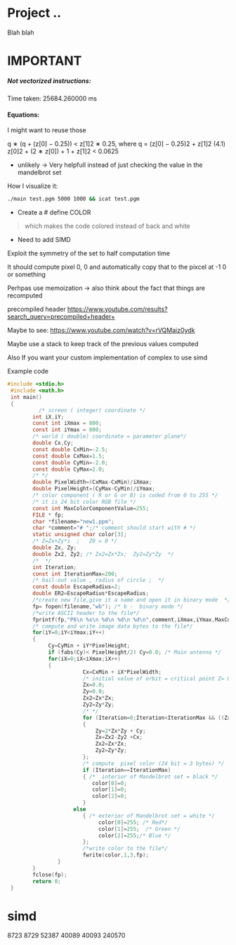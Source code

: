# Project ..

Blah blah

# IMPORTANT

##### Not vectorized instructions:

Time taken: 25684.260000 ms

#### Equations:

I might want to reuse those

q ∗ (q + (z[0] − 0.25)) < z[1]2 ∗ 0.25, where q = (z[0] − 0.25)2 + z[1]2 (4.1)
z[0]2 + (2 ∗ z[0]) + 1 + z[1]2 < 0.0625

- unlikely -> Very helpfull instead of just checking the value in the mandelbrot set

How I visualize it:

```bash
./main test.pgm 5000 1000 && icat test.pgm
```

- Create a # define COLOR

> which makes the code colored instead of back and white

- Need to add SIMD

Exploit the symmetry of the set to half computation time

It should compute pixel 0, 0 and automatically copy that to the pixcel at -1 0 or something

Perhpas use memoization -> also think about the fact that things are recomputed

precompiled header https://www.youtube.com/results?search_query=precompiled+header+

Maybe to see: https://www.youtube.com/watch?v=rVQMaiz0ydk

Maybe use a stack to keep track of the previous values computed

Also If you want your custom implementation of complex to use simd

Example code

```c
#include <stdio.h>
 #include <math.h>
 int main()
 {
          /* screen ( integer) coordinate */
        int iX,iY;
        const int iXmax = 800;
        const int iYmax = 800;
        /* world ( double) coordinate = parameter plane*/
        double Cx,Cy;
        const double CxMin=-2.5;
        const double CxMax=1.5;
        const double CyMin=-2.0;
        const double CyMax=2.0;
        /* */
        double PixelWidth=(CxMax-CxMin)/iXmax;
        double PixelHeight=(CyMax-CyMin)/iYmax;
        /* color component ( R or G or B) is coded from 0 to 255 */
        /* it is 24 bit color RGB file */
        const int MaxColorComponentValue=255;
        FILE * fp;
        char *filename="new1.ppm";
        char *comment="# ";/* comment should start with # */
        static unsigned char color[3];
        /* Z=Zx+Zy*i  ;   Z0 = 0 */
        double Zx, Zy;
        double Zx2, Zy2; /* Zx2=Zx*Zx;  Zy2=Zy*Zy  */
        /*  */
        int Iteration;
        const int IterationMax=200;
        /* bail-out value , radius of circle ;  */
        const double EscapeRadius=2;
        double ER2=EscapeRadius*EscapeRadius;
        /*create new file,give it a name and open it in binary mode  */
        fp= fopen(filename,"wb"); /* b -  binary mode */
        /*write ASCII header to the file*/
        fprintf(fp,"P6\n %s\n %d\n %d\n %d\n",comment,iXmax,iYmax,MaxColorComponentValue);
        /* compute and write image data bytes to the file*/
        for(iY=0;iY<iYmax;iY++)
        {
             Cy=CyMin + iY*PixelHeight;
             if (fabs(Cy)< PixelHeight/2) Cy=0.0; /* Main antenna */
             for(iX=0;iX<iXmax;iX++)
             {
                        Cx=CxMin + iX*PixelWidth;
                        /* initial value of orbit = critical point Z= 0 */
                        Zx=0.0;
                        Zy=0.0;
                        Zx2=Zx*Zx;
                        Zy2=Zy*Zy;
                        /* */
                        for (Iteration=0;Iteration<IterationMax && ((Zx2+Zy2)<ER2);Iteration++)
                        {
                            Zy=2*Zx*Zy + Cy;
                            Zx=Zx2-Zy2 +Cx;
                            Zx2=Zx*Zx;
                            Zy2=Zy*Zy;
                        };
                        /* compute  pixel color (24 bit = 3 bytes) */
                        if (Iteration==IterationMax)
                        { /*  interior of Mandelbrot set = black */
                           color[0]=0;
                           color[1]=0;
                           color[2]=0;
                        }
                     else
                        { /* exterior of Mandelbrot set = white */
                             color[0]=255; /* Red*/
                             color[1]=255;  /* Green */
                             color[2]=255;/* Blue */
                        };
                        /*write color to the file*/
                        fwrite(color,1,3,fp);
                }
        }
        fclose(fp);
        return 0;
 }
```

# simd

8723 8729 52387
40089 40093 240570
